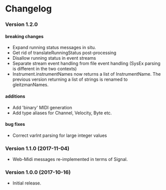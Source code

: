 # Changelog


### Version 1.2.0

#### breaking changes

* Expand running status messages in situ.  
* Get rid of translateRunningStatus post-processing
* Disallow running status in event streams
* Separate stream event handling from file event handling
  (SysEx parsing is different in the two contexts)
* Instrument.instrumentNames now returns a list of InstrumentName.  The previous
  version returning a list of strings is renamed to gleitzmanNames.

#### additions
* Add 'binary' MIDI generation
* Add type aliases for Channel, Velocity, Byte etc.

#### bug fixes
* Correct varInt parsing for large integer values

### Version 1.1.0  (2017-11-04)

* Web-Midi messages re-implemented in terms of Signal.

### Version 1.0.0  (2017-10-16)

* Initial release.
